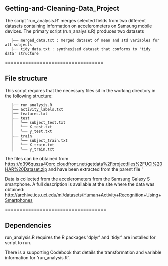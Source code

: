 ## Getting-and-Cleaning-Data_Project
The script 'run_analysis.R' merges selected fields from two different datasets containing information on accelerometers on Samsung mobile devices. The primary script (run_analysis.R) produces two datasets
 ```
    ├── merged_data.txt : merged dataset of mean and std variables for all subjects
    ├── tidy_data.txt : synthesised dataset that conforms to 'tidy data' structure
 ```
==================================
## File structure
This script requires that the necessary files sit in the working directory in the following structure:
 ```
    ├── run_analysis.R
    ├── activity_labels.txt
    ├── features.txt
    ├── test
    │   └── subject_test.txt
    │   └── X_test.txt
    │   └── y_test.txt 
    ├── train
    │   └── subject_train.txt
    │   └── X_train.txt
    │   └── y_train.txt    
```
The files can be obtained from https://d396qusza40orc.cloudfront.net/getdata%2Fprojectfiles%2FUCI%20HAR%20Dataset.zip and have been extracted from the parent file '

Data is collected from the accelerometers from the Samsung Galaxy S smartphone. A full description is available at the site where the data was obtained: http://archive.ics.uci.edu/ml/datasets/Human+Activity+Recognition+Using+Smartphones

===================================
## Dependencies
run_analysis.R requires the R packages 'dplyr' and 'tidyr' are installed for script to run.

There is a supporting Codebook that details the transformation and variable information for 'run_analysis.R'.
